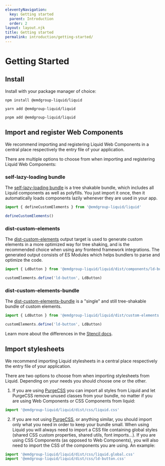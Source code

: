 ```yaml
---
eleventyNavigation:
  key: Getting started
  parent: Introduction
  order: 2
layout: layout.njk
title: Getting started
permalink: introduction/getting-started/
---
```


# Getting Started

## Install

Install with your package manager of choice: 

```shell
npm install @emdgroup-liquid/liquid
```

```shell
yarn add @emdgroup-liquid/liquid
```

```shell
pnpm add @emdgroup-liquid/liquid
```

## Import and register Web Components

We recommend importing and registering Liquid Web Components in a central place respectively the entry file of your application.

There are multiple options to choose from when importing and registering Liquid Web Components:

### self-lazy-loading bundle

The [self-lazy-loading bundle](https://stenciljs.com/docs/distribution) is a tree shakable bundle, which includes all Liquid components as well as polyfills. You just import it once, then it automatically loads components lazily whenever they are used in your app.

```js
import { defineCustomElements } from '@emdgroup-liquid/liquid'

defineCustomElements()
```

### dist-custom-elements

The [dist-custom-elements](https://stenciljs.com/docs/custom-elements) output target is used to generate custom elements in a more optimized way for tree shaking, and is the recommended choice when using any frontend framework integrations. The generated output consists of ES Modules which helps bundlers to parse and optimize the code.

```js
import { LdButton } from '@emdgroup-liquid/liquid/dist/components/ld-button'

customElements.define('ld-button', LdButton)
```

### dist-custom-elements-bundle

The [dist-custom-elements-bundle](https://stenciljs.com/docs/custom-elements-bundle) is a "single" and still tree-shakable bundle of custom elements.

```js
import { LdButton } from '@emdgroup-liquid/liquid/dist/custom-elements'

customElements.define('ld-button', LdButton)
```

Learn more about the differences in the [Stencil docs](https://stenciljs.com/docs/output-targets).

## Import stylesheets

We recommend importing Liquid stylesheets in a central place respectively the entry file of your application.

There are two options to choose from when importing stylesheets from Liquid. Depending on your needs you should choose one or the other.

1. If you are using [PurgeCSS](https://purgecss.com/) you can import all styles from Liquid and let PurgeCSS remove unused classes from your bundle, no matter if you are using Web Components or CSS Components from liquid:

```js
import '@emdgroup-liquid/liquid/dist/css/liquid.css'
```

2. If you are not using [PurgeCSS](https://purgecss.com/), or anything similar, you should import only what you need in order to keep your bundle small.
   When using Liquid you will always need to import a CSS file containing global styles (shared CSS custom properties, shared utils, font imports...). If you are using CSS Components (as opposed to Web Components), you will also need to import the CSS of the components you are using. An example:

```js
import '@emdgroup-liquid/liquid/dist/css/liquid.global.css'
import '@emdgroup-liquid/liquid/dist/css/ld-button.css'
```

<docs-page-nav prev-href="introduction/why-liquid/" next-title="CSS vs. Web Components" next-href="introduction/css-vs-web-components/"></docs-page-nav>